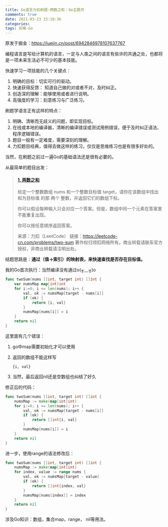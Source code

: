 ```yaml
---
title: Go语言力扣刷题-两数之和｜Go主题月
comments: true
date: 2021-03-23 15:18:36
categories:
tags: 后端-Go
---
```






原发于掘金：https://juejin.cn/post/6942846978107637767

编程语言是写给计算机的语言，一定与人类之间的语言有些许的共通之处，也都将是一项未来生活必不可少的基本技能。

快速学习一项技能的几个关键点：

1. 明确的目标：切实可行的驱动。
2. 快速获得反馈： 知道自己做的对或者不对，及时纠正。
3. 创造深的理解：能够使用或者进行说明。
4. 高强度的学习：刻意练习与广泛练习。

刷题学语言正有这样的特点：

1. 明确、清晰而无歧义的问题，即实现目标。
2. 在线或本地的编译器，清晰的编译错误或测试用例错误，便于及时纠正语法、程序逻辑错误。
3. 题目一般有一定难度，需要深刻的理解。
4. 力扣题目经典，值得去做这样的练习，仅仅是思维练习也是有很多好处的。

当然，在刷题之前过一遍Go的基础语法还是很有必要的。

从最简单的题目出发：

> #### [1. 两数之和](https://leetcode-cn.com/problems/two-sum/)
>
> 给定一个整数数组 nums 和一个整数目标值 target，请你在该数组中找出 和为目标值 的那 两个 整数，并返回它们的数组下标。
>
> 你可以假设每种输入只会对应一个答案。但是，数组中同一个元素在答案里不能重复出现。
>
> 你可以按任意顺序返回答案。
>
> 来源：力扣（LeetCode）
> 链接：https://leetcode-cn.com/problems/two-sum
> 著作权归领扣网络所有。商业转载请联系官方授权，非商业转载请注明出处。

结题思路是：**通过（值->索引）的映射表，来快速查找是否存在目标值。**

我的Go首次执行：当然编译没有通过o(╥﹏╥)o

```Go
func twoSum(nums []int, target int) []int {
    var numsMap map[int]int
    for i:=0; i <= len(nums); i++ {
        val, ok := numsMap[target - nums[i]]
        if (ok) {
            return {i, val}
        }
        numsMap[nums[i]] = i
    }
    return nil
}
```

这里面有几个错误：

1. go中map需要初始化才可以使用

2. 返回的数组不能这样写

   ```
   {i, val}
   ```

3. 当然，最后返回nil还是空数组也纠结了好久

修正后的代码：

```go
func twoSum(nums []int, target int) []int {
    numsMap := make(map[int]int)
    for i:=0; i <= len(nums); i++ {
        val, ok := numsMap[target - nums[i]]
        if (ok) {
            return []int{i, val}
        }
        numsMap[nums[i]] = i
    }
    return nil
}
```



进一步，使用range的语法修改后：

```go
func twoSum(nums []int, target int) []int {
    numsMap := make(map[int]int)
    for index, value := range nums {
        val, ok := numsMap[target - value]
        if (ok) {
            return []int{index, val}
        }
        numsMap[nums[index]] = index
    }
    return nil
}
```



涉及Go知识：数组，集合map，range， nil等用法。